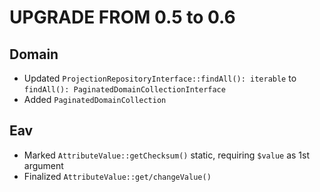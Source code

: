 # UPGRADE FROM 0.5 to 0.6

## Domain

- Updated `ProjectionRepositoryInterface::findAll(): iterable` to `findAll(): PaginatedDomainCollectionInterface`
- Added `PaginatedDomainCollection`

## Eav

- Marked `AttributeValue::getChecksum()` static, requiring `$value` as 1st argument
- Finalized `AttributeValue::get/changeValue()`
